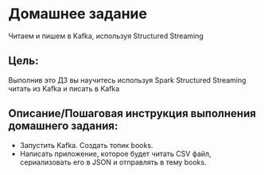 # Домашнее задание

Читаем и пишем в Kafka, используя Structured Streaming

## Цель:
Выполнив это ДЗ вы научитесь используя Spark Structured Streaming читать из Kafka и писать в Kafka

## Описание/Пошаговая инструкция выполнения домашнего задания:
* Запустить Kafka. Создать топик books.
* Написать приложение, которое будет читать CSV файл, сериализовать его в JSON и отправлять в тему books.